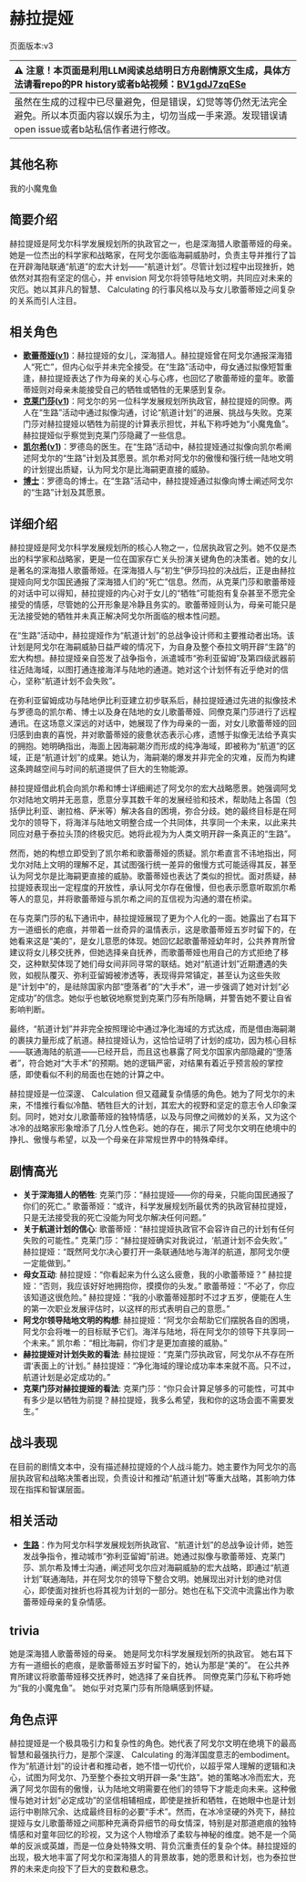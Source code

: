 # 赫拉提娅
页面版本:v3
 

| :warning: 注意！本页面是利用LLM阅读总结明日方舟剧情原文生成，具体方法请看repo的PR history或者b站视频：[BV1gdJ7zqESe](https://www.bilibili.com/video/BV1gdJ7zqESe/)         |
|:----------------------------|
| 虽然在生成的过程中已尽量避免，但是错误，幻觉等等仍然无法完全避免。所以本页面内容以娱乐为主，切勿当成一手来源。发现错误请open issue或者b站私信作者进行修改。|



## 其他名称
我的小魔鬼鱼
## 简要介绍
赫拉提娅是阿戈尔科学发展规划所的执政官之一，也是深海猎人歌蕾蒂娅的母亲。她是一位杰出的科学家和战略家，在阿戈尔面临海嗣威胁时，负责主导并推行了旨在开辟海陆联通“航道”的宏大计划——“航道计划”。尽管计划过程中出现挫折，她依然对其抱有坚定的信心，并 envision 阿戈尔将领导陆地文明，共同应对未来的灾厄。她以其非凡的智慧、 Calculating 的行事风格以及与女儿歌蕾蒂娅之间复杂的关系而引人注目。
## 相关角色
-   **[歌蕾蒂娅](char_474_glady.md)([v1](../chars/char_474_glady.md))**：赫拉提娅的女儿，深海猎人。赫拉提娅曾在阿戈尔通报深海猎人“死亡”，但内心似乎并未完全接受。在“生路”活动中，母女通过拟像短暂重逢，赫拉提娅表达了作为母亲的关心与心疼，也回忆了歌蕾蒂娅的童年。歌蕾蒂娅则对母亲未能接受自己的牺牲或牺牲的无果感到复杂。
-   **[克莱门莎](extended_char_ke_lai_men_sha.md)([v1](../chars/extended_char_ke_lai_men_sha.md))**：阿戈尔的另一位科学发展规划所执政官，赫拉提娅的同僚。两人在“生路”活动中通过拟像沟通，讨论“航道计划”的进展、挑战与失败。克莱门莎对赫拉提娅以牺牲为前提的计算表示担忧，并私下称呼她为“小魔鬼鱼”。赫拉提娅似乎察觉到克莱门莎隐藏了一些信息。
-   **[凯尔希](char_003_kalts.md)([v1](../chars/char_003_kalts.md))**：罗德岛的医生。在“生路”活动中，赫拉提娅通过拟像向凯尔希阐述阿戈尔的“生路”计划及其愿景。凯尔希对阿戈尔的傲慢和强行统一陆地文明的计划提出质疑，认为阿戈尔是比海嗣更直接的威胁。
-   **[博士](extended_char_bo_shi.md)**：罗德岛的博士。在“生路”活动中，赫拉提娅通过拟像向博士阐述阿戈尔的“生路”计划及其愿景。
## 详细介绍
赫拉提娅是阿戈尔科学发展规划所的核心人物之一，位居执政官之列。她不仅是杰出的科学家和战略家，更是一位在国家存亡关头扮演关键角色的决策者。她的女儿是著名的深海猎人歌蕾蒂娅。在深海猎人与“初生”伊莎玛拉的决战后，正是由赫拉提娅向阿戈尔国民通报了深海猎人们的“死亡”信息。然而，从克莱门莎和歌蕾蒂娅的对话中可以得知，赫拉提娅的内心对于女儿的“牺牲”可能抱有复杂甚至不愿完全接受的情感，尽管她的公开形象是冷静且务实的。歌蕾蒂娅则认为，母亲可能只是无法接受她的牺牲并未真正解决阿戈尔所面临的根本性问题。

在“生路”活动中，赫拉提娅作为“航道计划”的总战争设计师和主要推动者出场。该计划是阿戈尔在海嗣威胁日益严峻的情况下，为自身及整个泰拉文明开辟“生路”的宏大构想。赫拉提娅亲自签发了战争指令，派遣城市“弥利亚留姆”及第四级武器前往近陆海域，以图打通连接海洋与陆地的通道。她对这个计划怀有近乎绝对的信心，坚称“航道计划不会失败”。

在弥利亚留姆成功与陆地伊比利亚建立初步联系后，赫拉提娅通过先进的拟像技术与罗德岛的凯尔希、博士以及身在陆地的女儿歌蕾蒂娅、同僚克莱门莎进行了远程通讯。在这场意义深远的对话中，她展现了作为母亲的一面，对女儿歌蕾蒂娅的回归感到由衷的喜悦，并对歌蕾蒂娅的疲惫状态表示心疼，遗憾于拟像无法给予真实的拥抱。她明确指出，海面上因海嗣潮汐而形成的纯净海域，即被称为“航道”的区域，正是“航道计划”的成果。她认为，海嗣潮的爆发并非完全的灾难，反而为构建这条跨越空间与时间的航道提供了巨大的生物能源。

赫拉提娅借此机会向凯尔希和博士详细阐述了阿戈尔的宏大战略愿景。她强调阿戈尔对陆地文明并无恶意，愿意分享其数千年的发展经验和技术，帮助陆上各国（包括伊比利亚、谢拉格、萨米等）解决各自的困境，弥合分歧。她的最终目标是在阿戈尔的领导下，将海洋与陆地文明整合成一个共同体，共享同一个未来，以此来共同应对悬于泰拉头顶的终极灾厄。她将此视为为人类文明开辟一条真正的“生路”。

然而，她的构想立即受到了凯尔希和歌蕾蒂娅的质疑。凯尔希直言不讳地指出，阿戈尔对陆上文明的理解不足，其试图强行统一差异的傲慢方式可能适得其反，甚至认为阿戈尔是比海嗣更直接的威胁。歌蕾蒂娅也表达了类似的担忧。面对质疑，赫拉提娅表现出一定程度的开放性，承认阿戈尔存在傲慢，但也表示愿意听取凯尔希等人的意见，并将歌蕾蒂娅与凯尔希之间的互信视为沟通的潜在桥梁。

在与克莱门莎的私下通讯中，赫拉提娅展现了更为个人化的一面。她露出了右耳下方一道细长的疤痕，并带着一丝奇异的温情表示，这是歌蕾蒂娅五岁时留下的，在她看来这是“美的”，是女儿意愿的体现。她回忆起歌蕾蒂娅幼年时，公共养育所曾建议将女儿移交抚养，但她选择亲自抚养，而歌蕾蒂娅也用自己的方式拒绝了移交，这种默契体现了她们母女间非同寻常的联结。她对“航道计划”近期遭遇的失败，如舰队覆灭、弥利亚留姆被渗透等，表现得异常镇定，甚至认为这些失败是“计划中”的，是祛除国家内部“堕落者”的“大手术”，进一步强调了她对计划“必定成功”的信念。她似乎也敏锐地察觉到克莱门莎有所隐瞒，并警告她不要让自省影响判断。

最终，“航道计划”并非完全按照理论中通过净化海域的方式达成，而是借由海嗣潮的裹挟力量形成了航道。赫拉提娅认为，这恰恰证明了计划的成功，因为核心目标——联通海陆的航道——已经开启，而且这也暴露了阿戈尔国家内部隐藏的“堕落者”，符合她对“大手术”的预期。她的逻辑严密，对结果有着近乎预言般的掌控感，即使看似不利的局面也在她的计算之中。

赫拉提娅是一位深邃、 Calculation 但又蕴藏复杂情感的角色。她为了阿戈尔的未来，不惜推行看似冷酷、牺牲巨大的计划，其宏大的视野和坚定的意志令人印象深刻。同时，她对女儿歌蕾蒂娅的独特情感，以及与同僚之间微妙的关系，又为这个冰冷的战略家形象增添了几分人性色彩。她的存在，揭示了阿戈尔文明在绝境中的挣扎、傲慢与希望，以及一个母亲在非常规世界中的特殊牵绊。
## 剧情高光
*   **关于深海猎人的牺牲**:
    克莱门莎：“赫拉提娅——你的母亲，只能向国民通报了你们的死亡。”
    歌蕾蒂娅：“或许，科学发展规划所最优秀的执政官赫拉提娅，只是无法接受我的死亡没能为阿戈尔解决任何问题。”
*   **关于航道计划的信心**:
    歌蕾蒂娅：“赫拉提娅执政官不会容许自己的计划有任何失败的可能性。”
    克莱门莎：“赫拉提娅确实对我说过，‘航道计划不会失败’。”
    赫拉提娅：“既然阿戈尔决心要打开一条联通陆地与海洋的航道，那阿戈尔便一定能做到。”
*   **母女互动**:
    赫拉提娅：“你看起来为什么这么疲惫，我的小歌蕾蒂娅？”
    赫拉提娅：“否则，我应该好好地拥抱你，摸摸你的头发。”
    歌蕾蒂娅：“不必了，你应该知道这很危险。”
    赫拉提娅：“我的小歌蕾蒂娅那时不过才五岁，便能在人生的第一次职业发展评估时，以这样的形式表明自己的意愿。”
*   **阿戈尔领导陆地文明的构想**:
    赫拉提娅：“阿戈尔会帮助它们摆脱各自的困境，阿戈尔会将唯一的目标赋予它们。海洋与陆地，将在阿戈尔的领导下共享同一个未来。”
    凯尔希：“相比海嗣，你们才是更加直接的威胁。”
*   **赫拉提娅对计划失败的看法**:
    赫拉提娅：“克莱门莎执政官，阿戈尔从不存在所谓‘表面上的’计划。”
    赫拉提娅：“净化海域的理论成功率本来就不高。只不过，航道计划是必定成功的。”
*   **克莱门莎对赫拉提娅的看法**:
    克莱门莎：“你只会计算足够多的可能性，可其中有多少是以牺牲为前提？赫拉提娅，我多么希望，我和你的这场会面不需要发生。”
## 战斗表现
在目前的剧情文本中，没有描述赫拉提娅的个人战斗能力。她主要作为阿戈尔的高层执政官和战略决策者出现，负责设计和推动“航道计划”等重大战略，其影响力体现在指挥和智谋层面。
## 相关活动
-   **[生路](../stories/act34side.md)**：作为阿戈尔科学发展规划所执政官、“航道计划”的总战争设计师，她签发战争指令，推动城市“弥利亚留姆”前进。她通过拟像与歌蕾蒂娅、克莱门莎、凯尔希及博士沟通，阐述阿戈尔应对海嗣威胁的宏大战略，即通过“航道计划”联通海陆，并在阿戈尔的领导下整合文明。她展现出对计划的绝对信心，即使面对挫折也将其视为计划的一部分。她也在私下交流中流露出作为歌蕾蒂娅母亲的复杂情感。
## trivia
她是深海猎人歌蕾蒂娅的母亲。
她是阿戈尔科学发展规划所的执政官。
她右耳下方有一道细长的疤痕，是歌蕾蒂娅五岁时留下的，她认为那是“美的”。
在公共养育所建议将歌蕾蒂娅移交抚养时，她选择了亲自抚养。
同僚克莱门莎私下称呼她为“我的小魔鬼鱼”。
她似乎对克莱门莎有所隐瞒感到怀疑。
## 角色点评
赫拉提娅是一个极具吸引力和复杂性的角色。她代表了阿戈尔文明在绝境下的最高智慧和最强执行力，是那个深邃、 Calculating 的海洋国度意志的embodiment。作为“航道计划”的设计者和推动者，她不惜一切代价，以超乎常人理解的逻辑和决心，试图为阿戈尔、乃至整个泰拉文明开辟一条“生路”。她的策略冰冷而宏大，充满了阿戈尔固有的傲慢，认为陆地文明需要在他们的领导下才能走向未来。这种傲慢与她对计划“必定成功”的坚信相辅相成，即使是挫折和牺牲，在她眼中也是计划运行中剔除冗余、达成最终目标的必要“手术”。然而，在冰冷坚硬的外壳下，赫拉提娅与女儿歌蕾蒂娅之间那种充满奇异细节的母女情深，特别是对那道疤痕的独特情感和对童年回忆的珍视，又为这个人物增添了柔软与神秘的维度。她不是一个简单的反派或英雄，而是一位身处特殊文明、背负沉重责任的复杂个体。赫拉提娅的出现，极大地丰富了阿戈尔和深海猎人的背景故事，她的愿景和计划，也为泰拉世界的未来走向投下了巨大的变数和悬念。